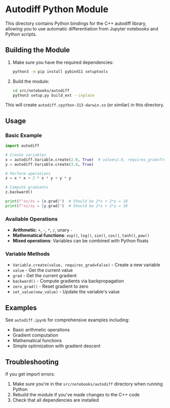 # Autodiff Python Module

This directory contains Python bindings for the C++ autodiff library, allowing you to use automatic differentiation from Jupyter notebooks and Python scripts.

## Building the Module

1. Make sure you have the required dependencies:
   ```bash
   python3 -m pip install pybind11 setuptools
   ```

2. Build the module:
   ```bash
   cd src/notebooks/autodiff
   python3 setup.py build_ext --inplace
   ```

This will create `autodiff.cpython-313-darwin.so` (or similar) in this directory.

## Usage

### Basic Example

```python
import autodiff

# Create variables
x = autodiff.Variable.create(2.0, True)  # value=2.0, requires_grad=True
y = autodiff.Variable.create(3.0, True)

# Perform operations
z = x * x + 2 * x * y + y * y

# Compute gradients
z.backward()

print(f"∂z/∂x = {x.grad}")  # Should be 2*x + 2*y = 10
print(f"∂z/∂y = {y.grad}")  # Should be 2*x + 2*y = 10
```

### Available Operations

- **Arithmetic**: `+`, `-`, `*`, `/`, unary `-`
- **Mathematical functions**: `exp()`, `log()`, `sin()`, `cos()`, `tanh()`, `pow()`
- **Mixed operations**: Variables can be combined with Python floats

### Variable Methods

- `Variable.create(value, requires_grad=False)` - Create a new variable
- `value` - Get the current value
- `grad` - Get the current gradient
- `backward()` - Compute gradients via backpropagation
- `zero_grad()` - Reset gradient to zero
- `set_value(new_value)` - Update the variable's value

## Examples

See `autodiff.ipynb` for comprehensive examples including:
- Basic arithmetic operations
- Gradient computation
- Mathematical functions
- Simple optimization with gradient descent

## Troubleshooting

If you get import errors:
1. Make sure you're in the `src/notebooks/autodiff` directory when running Python
2. Rebuild the module if you've made changes to the C++ code
3. Check that all dependencies are installed